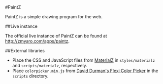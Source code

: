 #PaintZ

PaintZ is a simple drawing program for the web.

##Live instance

The official live instance of PaintZ can be found at http://zmyaro.com/apps/paintz.

##External libraries

* Place the CSS and JavaScript files from [MaterialZ](https://github.com/zmyaro/materialz) in `styles/materialz` and `scripts/materialz`, respectively.
* Place `colorpicker.min.js` from [David Durman's Flexi Color Picker](https://github.com/DavidDurman/FlexiColorPicker) in the `scripts` directory.

